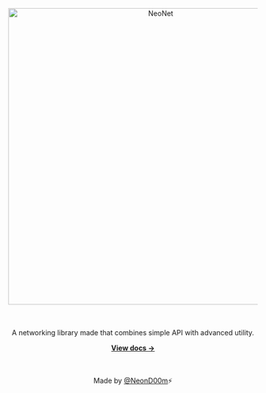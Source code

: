 <div align="center">
	<img src="https://cdn.discordapp.com/attachments/997871955199926386/1011766015857799178/NeoNetLogoFull.png" alt="NeoNet" width="600" />
	<br><br><br>
	<p>A networking library made that combines simple API with advanced utility.</p>
	<a href="https://neond00m.github.io/NeoNet"><strong>View docs &rarr;</strong></a>
  <br><br><br>

  Made by [@NeonD00m](https://github.com/NeonD00m)⚡
</div>


<!-- <img src="NeoNetLogoSmall128.png" align="right"/>

<h1>NeoNet</h1>
<h3>A networking module made to have simple API with advanced utility.</h3>

---

NeoNet is a _networking module_ for Roblox. It simplifies the process of networking in Roblox experiences. Based off of Net (by sleitnick) with added features inspired by Net (by Vorlias). Massive credit goes to both of those libraries.

## Features
- Support for RemoteValues which function very similarly to RemoteProperties from Comm (by sleitnick). Use `GetValue` and `SetValue` to get and set the values, set is only available on the server. The client can also use `Observe` to connect a function to when the value changes.
- NeoNet provides the option to use the API _but also_ provides raw access to remotes for custom usage. Access the actual instances by calling `RemoteEvent` or `RemoteFunction`, and finally `RemoteValue` to get a table with all of the data for the RemoteValue.
- NeoNet comes with middleware for rate-limiting aswell as type-checking, and custom middleware is very easy to create and use. -->
